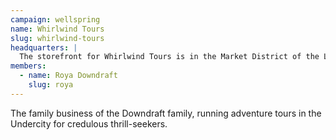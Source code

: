 ```yaml
---
campaign: wellspring
name: Whirlwind Tours
slug: whirlwind-tours
headquarters: |
  The storefront for Whirlwind Tours is in the Market District of the Lower City, above the Fortress Ruins where many of the tours are held. The upper floors are home for several generations of Downdrafts.
members:
  - name: Roya Downdraft
    slug: roya
---
```


The family business of the Downdraft family, running adventure tours in the Undercity for credulous thrill-seekers.
